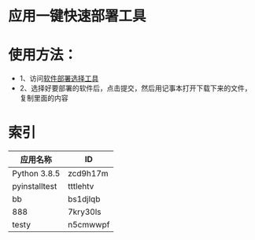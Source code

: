 
# 应用一键快速部署工具
# 使用方法：
- 1、访问[软件部署选择工具](config.sfipindex.infinityfreeapp.com "软件部署选择工具")
- 2、选择好要部署的软件后，点击提交，然后用记事本打开下载下来的文件，复制里面的内容

# 索引
| 应用名称 | ID |
| --- | --- |
| Python 3.8.5 | zcd9h17m |
| pyinstalltest | tttlehtv |
| bb | bs1djlqb |
| 888 | 7kry30ls |
| testy | n5cmwwpf |
